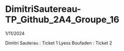 # DimitriSautereau-TP_Github_2A4_Groupe_16

1/11/2024

Dimitri Sauterau : Ticket 1
Lyess Boufaden : Ticket 2
